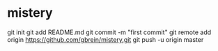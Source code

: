 # mistery

git init
git add README.md
git commit -m "first commit"
git remote add origin https://github.com/gbrein/mistery.git
git push -u origin master

